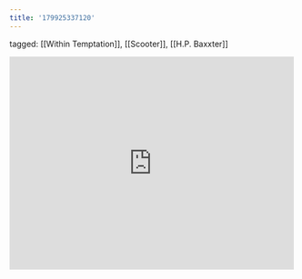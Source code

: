 ```yaml
---
title: '179925337120'
---
```

tagged: [[Within Temptation]], [[Scooter]], [[H.P. Baxxter]]
<iframe allow="accelerometer; autoplay; clipboard-write; encrypted-media; gyroscope; picture-in-picture" allowfullscreen="" frameborder="0" height="375" id="youtube_iframe" src="https://www.youtube.com/embed/pfMgD3m6b7s?feature=oembed&amp;enablejsapi=1&amp;origin=https://safe.txmblr.com&amp;wmode=opaque" width="500"></iframe>